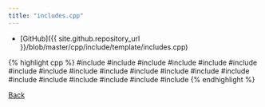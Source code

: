 ```yaml
---
title: "includes.cpp"
---
```


- [GitHub]({{ site.github.repository_url }}/blob/master/cpp/include/template/includes.cpp)

{% highlight cpp %}
#include <algorithm>
#include <array>
#include <cassert>
#include <climits>
#include <complex>
#include <cstdio>
#include <cstring>
#include <deque>
#include <functional>
#include <iomanip>
#include <iostream>
#include <iterator>
#include <map>
#include <numeric>
#include <queue>
#include <random>
#include <set>
#include <string>
#include <tuple>
#include <vector>
{% endhighlight %}

[Back](../..)
